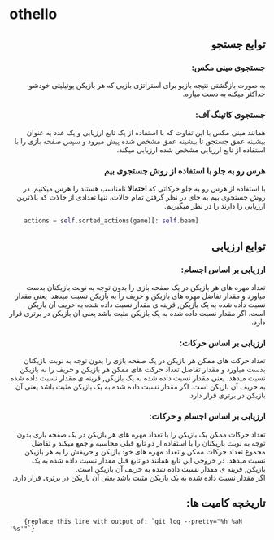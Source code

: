 
# othello
<div style="direction: rtl;">

## توابع جستجو

### جستجوی مینی مکس:

به صورت بازگشتی نتیجه بازیو برای استراتژی بازیی که هر بازیکن یوتیلیتی خودشو حداکثر میکنه به دست میاره.

### جستجوی کاتینگ آف:

همانند مینی مکس با این تفاوت که با استفاده از یک تابع ارزیابی و یک عدد به عنوان بیشینه عمق جستجو, تا بیشینه عمق مشخص شده پیش میرود و سپس صفحه بازی را با استفاده از تابع ارزیابی مشخص شده ارزیابی میکند.

### هرس رو به جلو با استفاده از روش جستجوی بیم
با استفاده از هرس رو به جلو حرکاتی که **احتمالا** نامناسب هستند را هرس میکنیم.
در روش جستجوی بیم به جای در نظر گرفتن تمام حالات، تنها تعدادی از حالات که بالاترین ارزیابی را دارند را در نظر میگیریم.
</div>
<div>

```python
    actions = self.sorted_actions(game)[: self.beam]
```

</div>
<div style="direction: rtl;">


## توابع ارزیابی

### ارزیابی بر اساس اجسام:
تعداد مهره های هر بازیکن در یک صفحه بازی را بدون توجه به نوبت بازیکنان بدست میاورد و مقدار تفاضل مهره های بازیکن و حریف را به بازیکن نسبت میدهد. یعنی مقدار نسبت داده شده به یک بازیکن, قرینه ی مقدار نسبت داده شده به حریف آن بازیکن است.
اگر مقدار نسبت داده شده به یک بازیکن مثبت باشد یعنی آن بازیکن در برتری قرار دارد.


### ارزیابی بر اساس حرکات:
تعداد حرکت های ممکن هر بازیکن در یک صفحه بازی را بدون توجه به نوبت بازیکنان بدست میاورد و مقدار تفاضل تعداد حرکت های ممکن هر بازیکن و حریف را به بازیکن نسبت میدهد. یعنی مقدار نسبت داده شده به یک بازیکن, قرینه ی مقدار نسبت داده شده به حریف آن بازیکن است.
اگر مقدار نسبت داده شده به یک بازیکن مثبت باشد یعنی آن بازیکن در برتری قرار دارد.

### ارزیابی بر اساس اجسام و حرکات:
تعداد حرکات ممکن یک بازیکن را با تعداد مهره های هر بازیکن در یک صفحه بازی بدون توجه به نوبت بازیکنان را با استفاده از دو تابع قبلی محاسبه و  جمع میکند و تفاضل مجموع تعداد حرکات  ممکن و تعداد مهره های خود بازیکن و حریفش را به هر بازیکن نسبت میدهد. در خروجی این تابع همانند دو تابع قبل مقدار نسبت داده شده به یک بازیکن, قرینه ی مقدار نسبت داده شده به حریف آن بازیکن است.   
اگر مقدار نسبت داده شده به یک بازیکن مثبت باشد یعنی آن بازیکن در برتری قرار دارد.

## تاریخچه کامیت ها:

</div>
<div >

```text
    {replace this line with output of: `git log --pretty="%h %aN '%s'"`}
```
